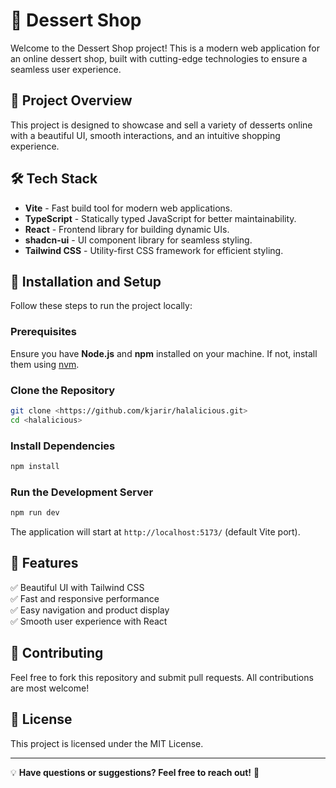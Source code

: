 # 🍰 Dessert Shop

Welcome to the Dessert Shop project! This is a modern web application for an online dessert shop, built with cutting-edge technologies to ensure a seamless user experience.

## 🚀 Project Overview
This project is designed to showcase and sell a variety of desserts online with a beautiful UI, smooth interactions, and an intuitive shopping experience.

## 🛠️ Tech Stack
- **Vite** - Fast build tool for modern web applications.
- **TypeScript** - Statically typed JavaScript for better maintainability.
- **React** - Frontend library for building dynamic UIs.
- **shadcn-ui** - UI component library for seamless styling.
- **Tailwind CSS** - Utility-first CSS framework for efficient styling.

## 📂 Installation and Setup
Follow these steps to run the project locally:

### Prerequisites
Ensure you have **Node.js** and **npm** installed on your machine. If not, install them using [nvm](https://github.com/nvm-sh/nvm#installing-and-updating).

### Clone the Repository
```sh
git clone <https://github.com/kjarir/halalicious.git>
cd <halalicious>
```

### Install Dependencies
```sh
npm install
```

### Run the Development Server
```sh
npm run dev
```
The application will start at `http://localhost:5173/` (default Vite port).


## 📌 Features
✅ Beautiful UI with Tailwind CSS  
✅ Fast and responsive performance  
✅ Easy navigation and product display  
✅ Smooth user experience with React  

## 🤝 Contributing
Feel free to fork this repository and submit pull requests. All contributions are most welcome!

## 📜 License
This project is licensed under the MIT License.

---

💡 **Have questions or suggestions? Feel free to reach out!** 🎂

